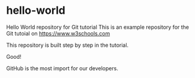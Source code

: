 # hello-world
Hello World repository for Git tutorial
This is an example repository for the Git tutoial on https://www.w3schools.com

This repository is built step by step in the tutorial.

Good!

GitHub is the most import for our developers.
